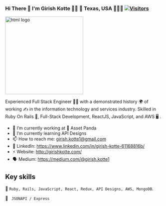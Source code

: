 ### Hi There 👋 I'm Girish Kotte 👨‍💻  🌱 Texas, USA 🚶🏻‍♂️ [![Visitors](https://visitor-badge.glitch.me/badge?page_id=girishkotte.visitor-badge)](https://github.com/girishkotte)
<img src="https://github.com/girishkotte/girishkotte/blob/master/Images/girish.png" width="250" height="250" alt="html logo"/> 

Experienced Full Stack Engineer 👨‍💼 with a demonstrated history 🌍 of working ✍️ in the information technology and services industry. Skilled in Ruby On Rails 🎯, Full-Stack Development, ReactJS, JavaScript, and AWS 🖥 .

- 🔭 I’m currently working at 🐼 Asset Panda 
- 🌱 I’m currently learning API Designs
- 📫 How to reach me: girish.kotte1@gmail.com
- 💼 LinkedIn: https://www.linkedin.com/in/girish-kotte-61168816b/
- ⚡️ Website:  http://girishkotte.com/
- 🗣 Medium: https://medium.com/@girish.kotte1


## Key skills

💬 `Ruby, Rails, JavaScript, React, Redux, API Designs, AWS, MongoDB`.

📖 ` JSONAPI / Express`


